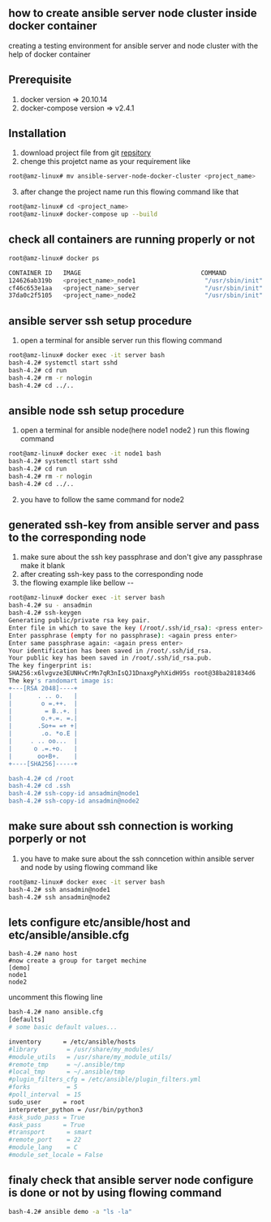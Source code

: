 ## how to create ansible server node cluster inside docker container
creating a testing environment for ansible server and node cluster with the help of docker container 
## Prerequisite
1. docker version =>  20.10.14</br>
2. docker-compose version => v2.4.1
 
## Installation
1. download project file from git [repsitory](https://github.com/susanta2022/ansible-server-node-docker-cluster/archive/refs/heads/master.zip)</br>
2. chenge this projetct name as your requirement like</br>
``` bash
root@amz-linux# mv ansible-server-node-docker-cluster <project_name>
```
3. after change the project name run this flowing command like that
```bash
root@amz-linux# cd <project_name>
root@amz-linux# docker-compose up --build
```
## check all containers are running properly or not
``` bash
root@amz-linux# docker ps

CONTAINER ID   IMAGE                                 COMMAND                  CREATED         STATUS          PORTS     NAMES                                                                      
124626ab319b   <project_name>_node1                   "/usr/sbin/init"         3 minutes ago   Up 2 minutes             node1                                                                                                                             
cf46c653e1aa   <project_name>_server                  "/usr/sbin/init"         3 minutes ago   Up 2 minutes             server                                                                                                                          
37da0c2f5105   <project_name>_node2                   "/usr/sbin/init"         3 minutes ago   Up 2 minutes             node2 


```


## ansible server ssh setup procedure
1. open a terminal for ansible server run this flowing command 

``` bash
root@amz-linux# docker exec -it server bash
bash-4.2# systemctl start sshd
bash-4.2# cd run
bash-4.2# rm -r nologin
bash-4.2# cd ../..

```

## ansible node ssh setup procedure
1. open a terminal for ansible node(here node1 node2 ) run this flowing command 
``` bash
root@amz-linux# docker exec -it node1 bash
bash-4.2# systemctl start sshd
bash-4.2# cd run
bash-4.2# rm -r nologin
bash-4.2# cd ../..

```
2. you have to follow the same command for node2 

## generated ssh-key from ansible server and pass to the corresponding node
1. make sure about the ssh key passphrase and don't give any passphrase make it blank
2. after creating ssh-key pass to the corresponding node
3. the flowing example like bellow --

``` bash
root@amz-linux# docker exec -it server bash
bash-4.2# su - ansadmin
bash-4.2# ssh-keygen
Generating public/private rsa key pair.
Enter file in which to save the key (/root/.ssh/id_rsa): <press enter>
Enter passphrase (empty for no passphrase): <again press enter>
Enter same passphrase again: <again press enter>
Your identification has been saved in /root/.ssh/id_rsa.
Your public key has been saved in /root/.ssh/id_rsa.pub.
The key fingerprint is:
SHA256:x6lvgvze3EUNHvCrMn7qR3nIsQJ1DnaxgPyhXidH95s root@38ba281834d6
The key's randomart image is:
+---[RSA 2048]----+
|       . .. o.   |
|        o =.++.  |
|         = B..+. |
|        o.+.=. =.|
|       .So+= =+ +|
|        .o. *o.E |
|     . .. oo...  |
|      o .=.+o.   |
|       oo+B+.    |
+----[SHA256]-----+

bash-4.2# cd /root
bash-4.2# cd .ssh
bash-4.2# ssh-copy-id ansadmin@node1
bash-4.2# ssh-copy-id ansadmin@node2
```
## make sure about ssh connection is working porperly or not
1. you have to make sure about the ssh conncetion within ansible server and node by using flowing command like
``` bash
root@amz-linux# docker exec -it server bash
bash-4.2# ssh ansadmin@node1
bash-4.2# ssh ansadmin@node2
```

## lets configure etc/ansible/host and etc/ansible/ansible.cfg
```
bash-4.2# nano host
#now create a group for target mechine
[demo]
node1
node2
```
uncomment this flowing line
``` bash
bash-4.2# nano ansible.cfg
[defaults]
# some basic default values...

inventory      = /etc/ansible/hosts
#library        = /usr/share/my_modules/
#module_utils   = /usr/share/my_module_utils/
#remote_tmp     = ~/.ansible/tmp
#local_tmp      = ~/.ansible/tmp
#plugin_filters_cfg = /etc/ansible/plugin_filters.yml
#forks          = 5
#poll_interval  = 15
sudo_user      = root
interpreter_python = /usr/bin/python3
#ask_sudo_pass = True
#ask_pass      = True
#transport      = smart
#remote_port    = 22
#module_lang    = C
#module_set_locale = False
```
## finaly check that ansible server node configure is done or not by using flowing command
``` bash
bash-4.2# ansible demo -a "ls -la"
```

